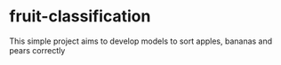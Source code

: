 # fruit-classification
This simple project aims to develop models to sort apples, bananas and pears correctly
